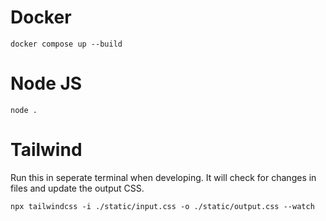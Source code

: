 # Docker

`docker compose up --build`

# Node JS

`node .`

# Tailwind

Run this in seperate terminal when developing. It will check for changes
in files and update the output CSS.

`npx tailwindcss -i ./static/input.css -o ./static/output.css --watch`